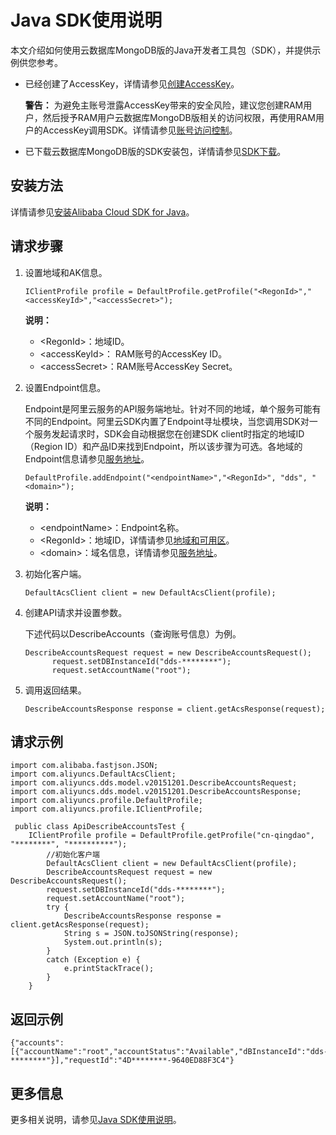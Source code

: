 # Java SDK使用说明

本文介绍如何使用云数据库MongoDB版的Java开发者工具包（SDK），并提供示例供您参考。

-   已经创建了AccessKey，详情请参见[创建AccessKey](~~53045~~)。

    **警告：** 为避免主账号泄露AccessKey带来的安全风险，建议您创建RAM用户，然后授予RAM用户云数据库MongoDB版相关的访问权限，再使用RAM用户的AccessKey调用SDK。详情请参见[账号访问控制](~~25481~~)。

-   已下载云数据库MongoDB版的SDK安装包，详情请参见[SDK下载](/intl.zh-CN/SDK参考/SDK下载.md)。

## 安装方法

详情请参见[安装Alibaba Cloud SDK for Java](~~52740~~)。

## 请求步骤

1.  设置地域和AK信息。

    ```
    IClientProfile profile = DefaultProfile.getProfile("<RegonId>","<accessKeyId>","<accessSecret>");
    ```

    **说明：**

    -   <RegonId\>：地域ID。
    -   <accessKeyId\>： RAM账号的AccessKey ID。
    -   <accessSecret\>：RAM账号AccessKey Secret。
2.  设置Endpoint信息。

    Endpoint是阿里云服务的API服务端地址。针对不同的地域，单个服务可能有不同的Endpoint。阿里云SDK内置了Endpoint寻址模块，当您调用SDK对一个服务发起请求时，SDK会自动根据您在创建SDK client时指定的地域ID（Region ID）和产品ID来找到Endpoint，所以该步骤为可选。各地域的Endpoint信息请参见[服务地址](/intl.zh-CN/API参考/请求结构.md)。

    ```
    DefaultProfile.addEndpoint("<endpointName>","<RegonId>", "dds", "<domain>");
    ```

    **说明：**

    -   <endpointName\>：Endpoint名称。
    -   <RegonId\>：地域ID，详情请参见[地域和可用区](~~40654~~)。
    -   <domain\>：域名信息，详情请参见[服务地址](/intl.zh-CN/API参考/请求结构.md)。
3.  初始化客户端。

    ```
    DefaultAcsClient client = new DefaultAcsClient(profile);
    ```

4.  创建API请求并设置参数。

    下述代码以DescribeAccounts（查询账号信息）为例。

    ```
    DescribeAccountsRequest request = new DescribeAccountsRequest();
          request.setDBInstanceId("dds-********");
          request.setAccountName("root");
    ```

5.  调用返回结果。

    ```
    DescribeAccountsResponse response = client.getAcsResponse(request);
    ```


## 请求示例

```
import com.alibaba.fastjson.JSON;
import com.aliyuncs.DefaultAcsClient;
import com.aliyuncs.dds.model.v20151201.DescribeAccountsRequest;
import com.aliyuncs.dds.model.v20151201.DescribeAccountsResponse;
import com.aliyuncs.profile.DefaultProfile;
import com.aliyuncs.profile.IClientProfile;

 public class ApiDescribeAccountsTest {
    IClientProfile profile = DefaultProfile.getProfile("cn-qingdao", "********", "**********");
        //初始化客户端
        DefaultAcsClient client = new DefaultAcsClient(profile);
        DescribeAccountsRequest request = new DescribeAccountsRequest();
        request.setDBInstanceId("dds-********");
        request.setAccountName("root");
        try {
            DescribeAccountsResponse response = client.getAcsResponse(request);
            String s = JSON.toJSONString(response);
            System.out.println(s);
        }
        catch (Exception e) {
            e.printStackTrace();
        }
    }
```

## 返回示例

```
{"accounts":[{"accountName":"root","accountStatus":"Available","dBInstanceId":"dds-********"}],"requestId":"4D********-9640ED88F3C4"}
```

## 更多信息

更多相关说明，请参见[Java SDK使用说明](https://www.alibabacloud.com/help/zh/product/108101.html)。

